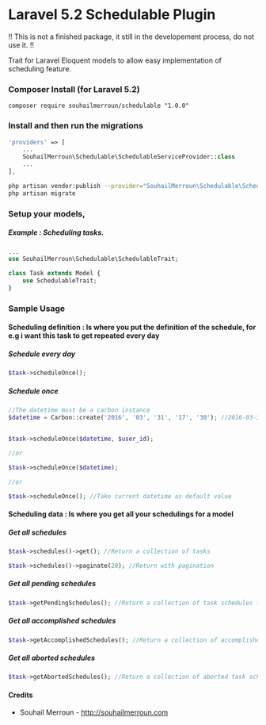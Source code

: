 Laravel 5.2 Schedulable Plugin
============

!! This is not a finished package, it still in the developement process, do not use it. !!


Trait for Laravel Eloquent models to allow easy implementation of scheduling feature.

### Composer Install (for Laravel 5.2)

    composer require souhailmerroun/schedulable "1.0.0"

### Install and then run the migrations

```php
'providers' => [
    ...
	SouhailMerroun\Schedulable\SchedulableServiceProvider::class
    ...
],
```

```bash
php artisan vendor:publish --provider="SouhailMerroun\Schedulable\SchedulableServiceProvider" --tag=migrations
php artisan migrate
```

### Setup your models, 
##### Example : Scheduling tasks.


```php
...
use SouhailMerroun\Schedulable\SchedulableTrait;

class Task extends Model {
	use SchedulableTrait;
}
```

### Sample Usage
#### Scheduling definition : Is where you put the definition of the schedule, for e.g i want this task to get repeated every day

##### Schedule every day 

```php
$task->scheduleOnce();
```

##### Schedule once 

```php
//The datetime must be a carbon instance
$datetime = Carbon::create('2016', '03', '31', '17', '30'); //2016-03-31 17:30


$task->scheduleOnce($datetime, $user_id);

//or

$task->scheduleOnce($datetime);

//or

$task->scheduleOnce(); //Take current datetime as default value
```

#### Scheduling data : Is where you get all your schedulings for a model

##### Get all schedules

```php
$task->schedules()->get(); //Return a collection of tasks

$task->schedules()->paginate(20); //Return with pagination
```

##### Get all pending schedules

```php
$task->getPendingSchedules(); //Return a collection of task schedules that are still waiting for action
```

##### Get all accomplished schedules

```php
$task->getAccomplishedSchedules(); //Return a collection of accomplished task schedules that are completed
```

##### Get all aborted schedules

```php
$task->getAbortedSchedules(); //Return a collection of aborted task schedules that are aborted
```

#### Credits

 - Souhail Merroun - http://souhailmerroun.com